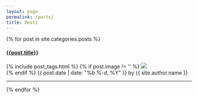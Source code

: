 ```yaml
---
layout: page
permalink: /posts/
title: Posts
---
```


<div id="archives">
  <div class="archive-group">
    {% for post in site.categories.posts %}
        <article class="archive-item">
        <h4><a href="{{ site.baseurl }}{{ post.url }}">{{post.title}}</a></h4>
         {% include post_tags.html %}
           {% if post.image != '' %}
              <img class="thumbnail" src="{{ post.image }}"/>
               <br>
           {% endif %}
           <span class="post-meta">
           <time class="post-date" datetime="{{ page.date | date:"%Y-%m-%d" }}">{{ post.date | date: "%b %-d, %Y" }}</time>
           <span class="post-author">by {{ site.author.name }}</span>
          </span>
        </article>
       <hr>
    {% endfor %}
  </div>
</div>
<!-- Global site tag (gtag.js) - Google Analytics -->
<script async src="https://www.googletagmanager.com/gtag/js?id=UA-92073995-2"></script>
<script>
  window.dataLayer = window.dataLayer || [];
  function gtag(){dataLayer.push(arguments);}
  gtag('js', new Date());

  gtag('config', 'UA-92073995-2');
</script>


